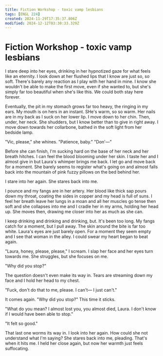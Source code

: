 ```yaml
---
title: Fiction Workshop - toxic vamp lesbians
tags: [ENGL 224]
created: 2024-11-29T17:35:37.806Z
modified: 2024-12-12T03:30:33.329Z
---
```


# Fiction Workshop - toxic vamp lesbians



I stare deep into her eyes, drinking in her hypnotized gaze for what feels like an eternity. I look down at her flushed lips that I know are just so, so soft. There's barely any reaction as I play with her hand in mine. I know she wouldn't be able to make the first move, even if she wanted to, but she's simply far too beautiful when she's like this. We could both stay here forever. 

Eventually, the pit in my stomach grows far too heavy, the ringing in my ears. My mouth is on hers in an instant. SHe's warm, so so warm. Her nails are in my back as I suck on her lower lip. I move down to her chin. Then, under, her neck. She shudders, but I know better than to give in right away. I move down towards her collarbone, bathed in the soft light from her bedside lamp.

"Vic, please," she whines.
"Patience, baby."
"Don'—"

Before she can finish, I'm sucking hard on the base of her neck and her breath hitches. I can feel the blood blooming under her skin. I taste her and I almost give in but Laura's whimper brings me back. I let go and move back for a moment. She barely seems to register what's going on and almost falls back into the mountain of pink fuzzy pillows on the bed behind her. 

I stare into her again. She stares back into me. 

I pounce and my fangs are in her artery. Her blood like thick sap pours down my throat, coating the sides in copper and my head is full of suns. I feel her breath leave her lungs in a moan and all her muscles go tense then soft and she collapses into me and I cradle her in my arms, holding her head up. She moves then, drawing me closer into her as much as she can.

I keep drinking and drinking and drinking, but. It's been too long. My fangs catch for a moment, but I pull away. The skin around the bite is far too white. Laura's eyes are just barely open. For a moment they seem empty and I see that woman in the alley. I could swear my heart began to beat again.

"Laura, honey, please, please," I scream. I slap her face and her eyes turn towards me. She struggles, but she focuses on me.

"Why did you stop?"

The question doesn't even make its way in. Tears are streaming down my face and I hold her head to my chest.

"Fuck, don't do that to me, please. I can't— I just can't."

It comes again. "Why did you stop?" This time it sticks.

"What do you mean? I almost lost you, you almost died, Laura. I don't know if I would have been able to stop."

"It felt so good."

That last one worms its way in. I look into her again. How could she not understand what I'm saying? She stares back into me, pleading. That's when it hits me. I held her close again, but now her warmth just feels suffocating.
